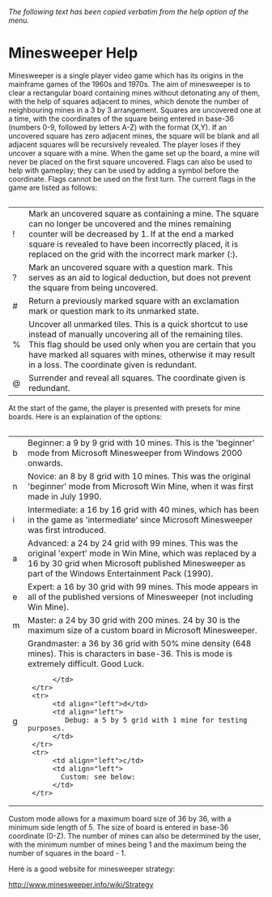 *The following text has been copied verbatim from the help option of the menu.*

# Minesweeper Help

Minesweeper is a single player video game which has its origins in the mainframe
games of the 1960s and 1970s. The aim of minesweeper is to clear a rectangular
board containing mines without detonating any of them, with the help of squares
adjacent to mines, which denote the number of neighbouring mines in a 3 by 3
arrangement. Squares are uncovered one at a time, with the coordinates of the
square being entered in base-36 (numbers 0-9, followed by letters A-Z) with the
format (X,Y). If an uncovered square has zero adjacent mines, the square will be
blank and all adjacent squares will be recursively revealed. The player loses if
they uncover a square with a mine. When the game set up the board, a mine will
never be placed on the first square uncovered. Flags can also be used to help
with gameplay; they can be used by adding a symbol before the coordinate. Flags
cannot be used on the first turn. The current flags in the game are listed as
follows:

<table align="left" cellspacing="20">
     <tr>
          <td align="left">!</td>
          <td align="left">
               Mark an uncovered square as containing a mine. The square can no longer
               be uncovered and the mines remaining counter will be decreased by 1.
               If at the end a marked square is revealed to have been incorrectly
               placed, it is replaced on the grid with the incorrect mark marker (:).
          </td>
     </tr>
     <tr>
          <td align="left">?</td>
          <td align="left">
               Mark an uncovered square with a question mark. This serves as an aid to
               logical deduction, but does not prevent the square from being uncovered.
          </td>
     </tr>   
     <tr>
          <td align="left">#</td>
          <td align="left">
               Return a previously marked square with an exclamation mark or question
               mark to its unmarked state.
          </td>
     </tr>
     <tr>
          <td align="left">%</td>
          <td align="left">
               Uncover all unmarked tiles. This is a quick shortcut to use instead of
               manually uncovering all of the remaining tiles. This flag should be used
               only when you are certain that you have marked all squares with mines,
               otherwise it may result in a loss. The coordinate given is redundant.
          </td>
     </tr>
     <tr>
          <td align="left">@</td>
          <td align="left">
               Surrender and reveal all squares. The coordinate given is redundant.
          </td>
     </tr>
</table>

At the start of the game, the player is presented with presets for mine boards.
Here is an explaination of the options:

<table align="left" cellspacing="20">
     <tr>
          <td align="left">b</td>
          <td align="left">
               Beginner: a 9 by 9 grid with 10 mines. This is the 'beginner' mode from
               Microsoft Minesweeper from Windows 2000 onwards.
          </td>
     </tr>
     <tr>
          <td align="left">n</td>
          <td align="left">
               Novice: an 8 by 8 grid with 10 mines. This was the original 'beginner'
               mode from Microsoft Win Mine, when it was first made in July 1990.
          </td>
     </tr>   
     <tr>
          <td align="left">i</td>
          <td align="left">
              Intermediate: a 16 by 16 grid with 40 mines, which has been in the game
              as 'intermediate' since Microsoft Minesweeper was first introduced.
          </td>
     </tr>
     <tr>
          <td align="left">a</td>
          <td align="left">
              Advanced: a 24 by 24 grid with 99 mines. This was the original 'expert'
              mode in Win Mine, which was replaced by a 16 by 30 grid when Microsoft
              published Minesweeper as part of the Windows Entertainment Pack (1990).
          </td>
     </tr>
     <tr>
          <td align="left">e</td>
          <td align="left">
             Expert: a 16 by 30 grid with 99 mines. This mode appears in all of the
             published versions of Minesweeper (not including Win Mine).
          </td>
     </tr>
     <tr>
          <td align="left">m</td>
          <td align="left">
             Master: a 24 by 30 grid with 200 mines. 24 by 30 is the maximum size of
             a custom board in Microsoft Minesweeper.
          </td>
     </tr>
     <tr>
          <td align="left">g</td>
          <td align="left">
             Grandmaster: a 36 by 36 grid with 50% mine density (648 mines). This is
             characters in base-36. This is mode is extremely difficult. Good Luck.

          </td>
     </tr>
     <tr>
          <td align="left">d</td>
          <td align="left">
             Debug: a 5 by 5 grid with 1 mine for testing purposes.
          </td>
     </tr>
     <tr>
          <td align="left">c/td>
          <td align="left">
            Custom: see below:
          </td>
     </tr>
</table>

Custom mode allows for a maximum board size of 36 by 36, with a minimum side
length of 5. The size of board is entered in base-36 coordinate (0-Z). The
number of mines can also be determined by the user, with the minimum number of
mines being 1 and the maximum being the number of squares in the board - 1.


Here is a good website for minesweeper strategy:

http://www.minesweeper.info/wiki/Strategy
